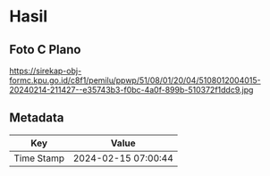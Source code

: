 # Hasil

## Foto C Plano

https://sirekap-obj-formc.kpu.go.id/c8f1/pemilu/ppwp/51/08/01/20/04/5108012004015-20240214-211427--e35743b3-f0bc-4a0f-899b-510372f1ddc9.jpg


## Metadata

| Key        | Value               |
| ---------- | ------------------- |
| Time Stamp | 2024-02-15 07:00:44 |



